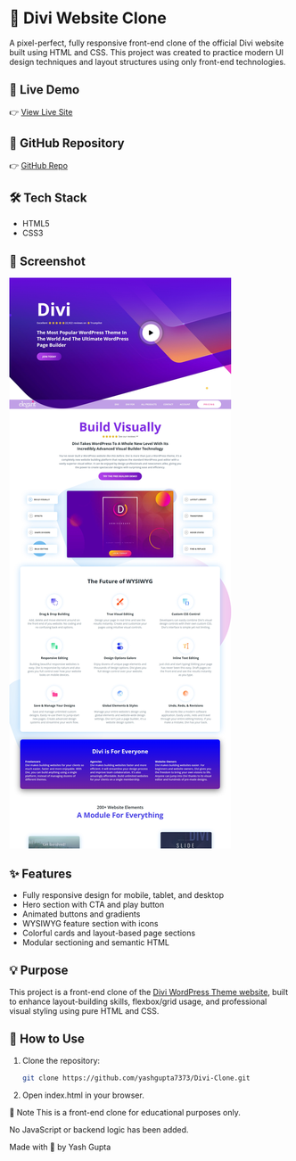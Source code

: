 # 🎨 Divi Website Clone

A pixel-perfect, fully responsive front-end clone of the official Divi website built using HTML and CSS. This project was created to practice modern UI design techniques and layout structures using only front-end technologies.

## 🔗 Live Demo
👉 [View Live Site](https://yashgupta7373.github.io/Divi-Clone/)

## 📂 GitHub Repository
👉 [GitHub Repo](https://github.com/yashgupta7373/Divi-Clone)

## 🛠️ Tech Stack
- HTML5
- CSS3

## 📸 Screenshot
![Divi Clone](screenshot/Screenshot.jpeg)

## ✨ Features
- Fully responsive design for mobile, tablet, and desktop
- Hero section with CTA and play button
- Animated buttons and gradients
- WYSIWYG feature section with icons
- Colorful cards and layout-based page sections
- Modular sectioning and semantic HTML

## 💡 Purpose
This project is a front-end clone of the [Divi WordPress Theme website](https://www.elegantthemes.com/gallery/divi/), built to enhance layout-building skills, flexbox/grid usage, and professional visual styling using pure HTML and CSS.

## 🚀 How to Use
1. Clone the repository:
   ```bash
   git clone https://github.com/yashgupta7373/Divi-Clone.git
2. Open index.html in your browser.

📌 Note
This is a front-end clone for educational purposes only.

No JavaScript or backend logic has been added.

Made with 💜 by Yash Gupta